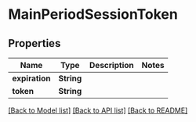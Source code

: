 # MainPeriodSessionToken

## Properties

Name | Type | Description | Notes
------------ | ------------- | ------------- | -------------
**expiration** | **String** |  | 
**token** | **String** |  | 

[[Back to Model list]](../README.md#documentation-for-models) [[Back to API list]](../README.md#documentation-for-api-endpoints) [[Back to README]](../README.md)


